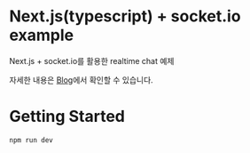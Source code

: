 
# Next.js(typescript) + socket.io example
Next.js + socket.io를 활용한 realtime chat 예제

자세한 내용은 [Blog](https://orbit-orbit.tistory.com/entry/Nextjstypescript-SocketIO-%EC%8B%A4%EC%8B%9C%EA%B0%84-%EC%B1%84%ED%8C%85-%EA%B5%AC%ED%98%84simple-ver, "Tistory Blog")에서 확인할 수 있습니다.

# Getting Started
```bash
npm run dev
